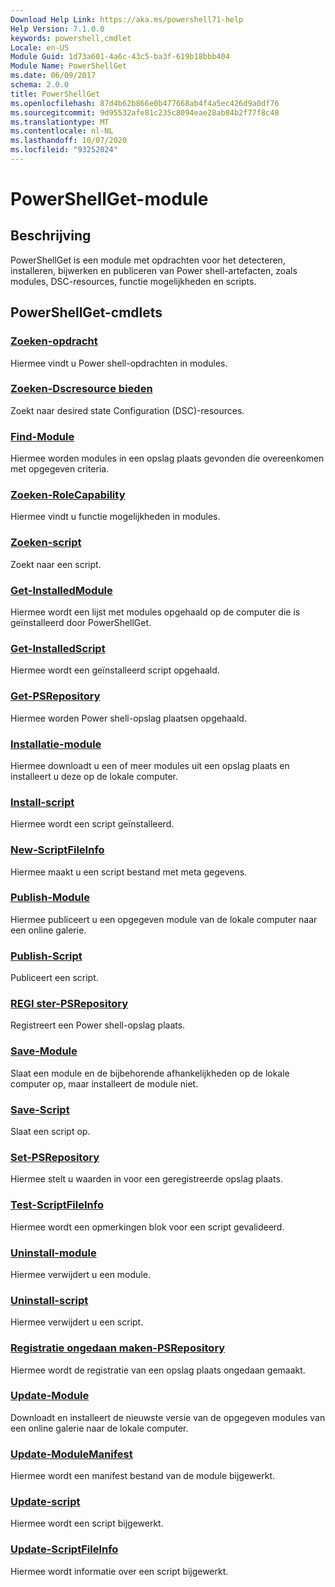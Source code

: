 ```yaml
---
Download Help Link: https://aka.ms/powershell71-help
Help Version: 7.1.0.0
keywords: powershell,cmdlet
Locale: en-US
Module Guid: 1d73a601-4a6c-43c5-ba3f-619b18bbb404
Module Name: PowerShellGet
ms.date: 06/09/2017
schema: 2.0.0
title: PowerShellGet
ms.openlocfilehash: 87d4b62b866e0b477668ab4f4a5ec426d9a0df76
ms.sourcegitcommit: 9d95532afe81c235c8094eae28ab84b2f77f8c48
ms.translationtype: MT
ms.contentlocale: nl-NL
ms.lasthandoff: 10/07/2020
ms.locfileid: "93252024"
---
```

# PowerShellGet-module

## Beschrijving

PowerShellGet is een module met opdrachten voor het detecteren, installeren, bijwerken en publiceren van Power shell-artefacten, zoals modules, DSC-resources, functie mogelijkheden en scripts.

## PowerShellGet-cmdlets

### [Zoeken-opdracht](Find-Command.md)
Hiermee vindt u Power shell-opdrachten in modules.

### [Zoeken-Dscresource bieden](Find-DscResource.md)
Zoekt naar desired state Configuration (DSC)-resources.

### [Find-Module](Find-Module.md)
Hiermee worden modules in een opslag plaats gevonden die overeenkomen met opgegeven criteria.

### [Zoeken-RoleCapability](Find-RoleCapability.md)
Hiermee vindt u functie mogelijkheden in modules.

### [Zoeken-script](Find-Script.md)
Zoekt naar een script.

### [Get-InstalledModule](Get-InstalledModule.md)
Hiermee wordt een lijst met modules opgehaald op de computer die is geïnstalleerd door PowerShellGet.

### [Get-InstalledScript](Get-InstalledScript.md)
Hiermee wordt een geïnstalleerd script opgehaald.

### [Get-PSRepository](Get-PSRepository.md)
Hiermee worden Power shell-opslag plaatsen opgehaald.

### [Installatie-module](Install-Module.md)
Hiermee downloadt u een of meer modules uit een opslag plaats en installeert u deze op de lokale computer.

### [Install-script](Install-Script.md)
Hiermee wordt een script geïnstalleerd.

### [New-ScriptFileInfo](New-ScriptFileInfo.md)
Hiermee maakt u een script bestand met meta gegevens.

### [Publish-Module](Publish-Module.md)
Hiermee publiceert u een opgegeven module van de lokale computer naar een online galerie.

### [Publish-Script](Publish-Script.md)
Publiceert een script.

### [REGI ster-PSRepository](Register-PSRepository.md)
Registreert een Power shell-opslag plaats.

### [Save-Module](Save-Module.md)
Slaat een module en de bijbehorende afhankelijkheden op de lokale computer op, maar installeert de module niet.

### [Save-Script](Save-Script.md)
Slaat een script op.

### [Set-PSRepository](Set-PSRepository.md)
Hiermee stelt u waarden in voor een geregistreerde opslag plaats.

### [Test-ScriptFileInfo](Test-ScriptFileInfo.md)
Hiermee wordt een opmerkingen blok voor een script gevalideerd.

### [Uninstall-module](Uninstall-Module.md)
Hiermee verwijdert u een module.

### [Uninstall-script](Uninstall-Script.md)
Hiermee verwijdert u een script.

### [Registratie ongedaan maken-PSRepository](Unregister-PSRepository.md)
Hiermee wordt de registratie van een opslag plaats ongedaan gemaakt.

### [Update-Module](Update-Module.md)
Downloadt en installeert de nieuwste versie van de opgegeven modules van een online galerie naar de lokale computer.

### [Update-ModuleManifest](Update-ModuleManifest.md)
Hiermee wordt een manifest bestand van de module bijgewerkt.

### [Update-script](Update-Script.md)
Hiermee wordt een script bijgewerkt.

### [Update-ScriptFileInfo](Update-ScriptFileInfo.md)
Hiermee wordt informatie over een script bijgewerkt.

